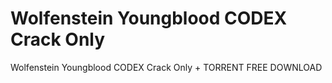 # Wolfenstein Youngblood CODEX Crack Only
 Wolfenstein Youngblood CODEX Crack Only + TORRENT FREE DOWNLOAD
